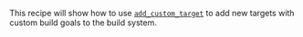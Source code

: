 This recipe will show how to use [`add_custom_target`] to add new targets with
custom build goals to the build system.

[`add_custom_target`]: https://cmake.org/cmake/help/latest/command/add_custom_target.html
